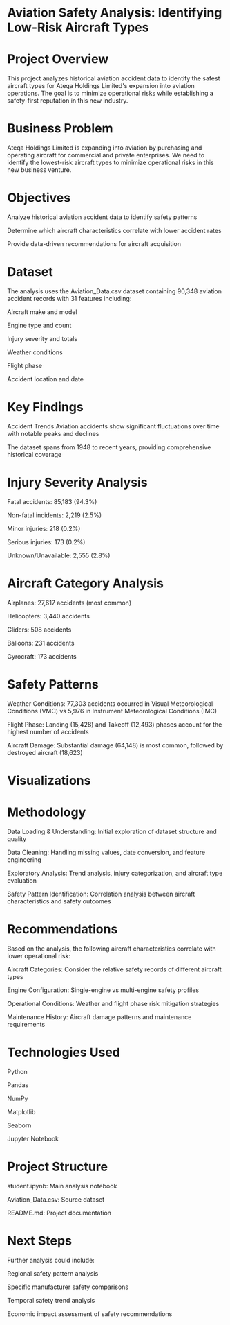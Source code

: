 # Aviation Safety Analysis: Identifying Low-Risk Aircraft Types
# Project Overview
This project analyzes historical aviation accident data to identify the safest aircraft types for Ateqa Holdings Limited's expansion into aviation operations. The goal is to minimize operational risks while establishing a safety-first reputation in this new industry.

# Business Problem
Ateqa Holdings Limited is expanding into aviation by purchasing and operating aircraft for commercial and private enterprises. We need to identify the lowest-risk aircraft types to minimize operational risks in this new business venture.

# Objectives
Analyze historical aviation accident data to identify safety patterns

Determine which aircraft characteristics correlate with lower accident rates

Provide data-driven recommendations for aircraft acquisition

# Dataset
The analysis uses the Aviation_Data.csv dataset containing 90,348 aviation accident records with 31 features including:

Aircraft make and model

Engine type and count

Injury severity and totals

Weather conditions

Flight phase

Accident location and date

# Key Findings
Accident Trends
Aviation accidents show significant fluctuations over time with notable peaks and declines

The dataset spans from 1948 to recent years, providing comprehensive historical coverage

# Injury Severity Analysis
Fatal accidents: 85,183 (94.3%)

Non-fatal incidents: 2,219 (2.5%)

Minor injuries: 218 (0.2%)

Serious injuries: 173 (0.2%)

Unknown/Unavailable: 2,555 (2.8%)

# Aircraft Category Analysis
Airplanes: 27,617 accidents (most common)

Helicopters: 3,440 accidents

Gliders: 508 accidents

Balloons: 231 accidents

Gyrocraft: 173 accidents

# Safety Patterns
Weather Conditions: 77,303 accidents occurred in Visual Meteorological Conditions (VMC) vs 5,976 in Instrument Meteorological Conditions (IMC)

Flight Phase: Landing (15,428) and Takeoff (12,493) phases account for the highest number of accidents

Aircraft Damage: Substantial damage (64,148) is most common, followed by destroyed aircraft (18,623)

# Visualizations 


# Methodology
Data Loading & Understanding: Initial exploration of dataset structure and quality

Data Cleaning: Handling missing values, date conversion, and feature engineering

Exploratory Analysis: Trend analysis, injury categorization, and aircraft type evaluation

Safety Pattern Identification: Correlation analysis between aircraft characteristics and safety outcomes

# Recommendations
Based on the analysis, the following aircraft characteristics correlate with lower operational risk:

Aircraft Categories: Consider the relative safety records of different aircraft types

Engine Configuration: Single-engine vs multi-engine safety profiles

Operational Conditions: Weather and flight phase risk mitigation strategies

Maintenance History: Aircraft damage patterns and maintenance requirements

# Technologies Used
Python

Pandas

NumPy

Matplotlib

Seaborn

Jupyter Notebook

# Project Structure
student.ipynb: Main analysis notebook

Aviation_Data.csv: Source dataset

README.md: Project documentation

# Next Steps
Further analysis could include:

Regional safety pattern analysis

Specific manufacturer safety comparisons

Temporal safety trend analysis

Economic impact assessment of safety recommendations

